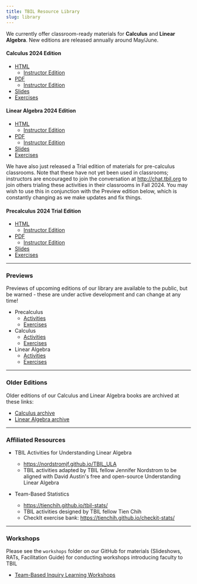 ```yaml
---
title: TBIL Resource Library
slug: library
---
```


We currently offer classroom-ready materials for **Calculus** and
**Linear Algebra**. New editions are released annually around May/June.

#### Calculus 2024 Edition

- [HTML](https://library.tbil.org/2024/calculus/)
    - [Instructor Edition](https://library.tbil.org/2024/calculus/instructor/)
- [PDF](https://library.tbil.org/2024/calculus/print/TBIL-Calculus.pdf)
    - [Instructor Edition](https://library.tbil.org/2024/calculus/print/TBIL-Calculus-Instructor.pdf)
- [Slides](https://library.tbil.org/2024/calculus/print/TBIL-Calculus-Slides.pdf)
- [Exercises](https://library.tbil.org/2024/calculus/exercises/)

#### Linear Algebra 2024 Edition

- [HTML](https://library.tbil.org/2024/linear-algebra/)
    - [Instructor Edition](https://library.tbil.org/2024/linear-algebra/instructor/)
- [PDF](https://library.tbil.org/2024/linear-algebra/print/TBIL-Linear-Algebra.pdf)
    - [Instructor Edition](https://library.tbil.org/2024/linear-algebra/print/TBIL-Linear-Algebra-Instructor.pdf)
- [Slides](https://library.tbil.org/2024/linear-algebra/print/TBIL-Linear-Algebra-Slides.pdf)
- [Exercises](https://library.tbil.org/2024/linear-algebra/exercises/)

We have also just released a Trial edition of materials for pre-calculus classrooms. Note that these have not yet been used in classrooms; instructors are encouraged to join the conversation at <http://chat.tbil.org> to join others trialing these activities in their classrooms in Fall 2024.  You may wish to use this in conjunction with the Preview edition below, which is constantly changing as we make updates and fix things.  

#### Precalculus 2024 Trial Edition

- [HTML](https://library.tbil.org/2024/precalculus/)
    - [Instructor Edition](https://library.tbil.org/2024/precalculus/instructor/)
- [PDF](https://library.tbil.org/2024/precalculus/print/TBIL-Precalculus.pdf)
    - [Instructor Edition](https://library.tbil.org/2024/precalculus/print/TBIL-Precalculus-Instructor.pdf)
- [Slides](https://library.tbil.org/2024/precalculus/print/TBIL-Precalculus-Slides.pdf)
- [Exercises](https://library.tbil.org/2024/precalculus/exercises/)

---

### Previews

Previews of upcoming editions of our library are available to the public,
but be warned - these are under active development and can change at any time!

- Precalculus
    - [Activities](../preview/part-precalculus.html)
    - [Exercises](../preview/exercises/precalculus)
- Calculus
    - [Activities](../preview/part-calculus.html)
    - [Exercises](../preview/exercises/calculus)
- Linear Algebra
    - [Activities](../preview/part-linear-algebra.html)
    - [Exercises](../preview/exercises/linear-algebra)

---

### Older Editions

Older editions of our Calculus and Linear Algebra books are archived at these links:

- [Calculus archive](https://teambasedinquirylearning.github.io/calculus/)
- [Linear Algebra archive](https://teambasedinquirylearning.github.io/linear-algebra/)

---

### Affiliated Resources

- TBIL Activities for Understanding Linear Algebra
    - <https://nordstromjf.github.io/TBIL_ULA>
    - TBIL activities adapted by TBIL fellow Jennifer Nordstrom to be  aligned with David Austin's free and open-source Understanding Linear Algebra

- Team-Based Statistics
    - <https://tienchih.github.io/tbil-stats/>
    - TBIL activities designed by TBIL fellow Tien Chih
    - CheckIt exercise bank: <https://tienchih.github.io/checkit-stats/>

---

### Workshops
Please see the `workshops` folder on our GitHub for materials (Slideshows, RATs, Facilitation Guide) for conducting workshops introducing faculty to TBIL
- [Team-Based Inquiry Learning Workshops](https://github.com/TeamBasedInquiryLearning/library/tree/main/workshops)